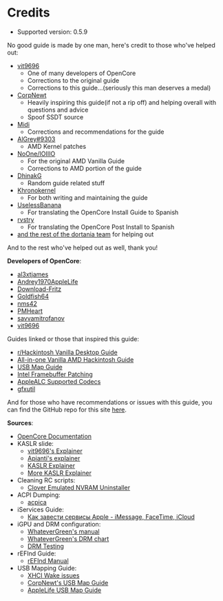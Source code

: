 # Credits

* Supported version: 0.5.9

No good guide is made by one man, here's credit to those who've helped out:

* [vit9696](https://github.com/vit9696)
  * One of many developers of OpenCore
  * Corrections to the original guide
  * Corrections to this guide...(seriously this man deserves a medal)
* [CorpNewt](https://github.com/corpnewt)
  * Heavily inspiring this guide(if not a rip off) and helping overall with questions and advice
  * Spoof SSDT source
* [Midi](https://github.com/midi1996)
  * Corrections and recommendations for the guide
* [AlGrey#9303](https://amd-osx.com/forum/memberlist.php?mode=viewprofile&u=10918&sid=e0feb8a14a97be482d2fd68dbc268f97)
  * AMD Kernel patches
* [NoOne/IOIIIO](https://github.com/IOIIIO)
  * For the original AMD Vanilla Guide
  * Corrections to AMD portion of the guide
* [DhinakG](https://github.com/dhinakg)
  * Random guide related stuff
* [Khronokernel](https://github.com/khronokernel)
  * For both writing and maintaining the guide
* [UselessBanana](https://github.com/uselessbanana)
  * For translating the OpenCore Install Guide to Spanish
* [rvstry](https://github.com/rvstry)
  * For translating the OpenCore Post Install to Spanish
* [and the rest of the dortania team](https://github.com/dortania) for helping out
  
And to the rest who've helped out as well, thank you!

**Developers of OpenCore**:

* [al3xtjames](https://github.com/al3xtjames)
* [Andrey1970AppleLife](https://github.com/Andrey1970AppleLife)
* [Download-Fritz](https://github.com/Download-Fritz)
* [Goldfish64](https://github.com/Goldfish64)
* [nms42](https://github.com/nms42)
* [PMHeart](https://github.com/PMHeart)
* [savvamitrofanov](https://github.com/savvamitrofanov)
* [vit9696](https://github.com/vit9696)

Guides linked or those that inspired this guide:

* [r/Hackintosh Vanilla Desktop Guide](https://hackintosh.gitbook.io/-r-hackintosh-vanilla-desktop-guide/)
* [All-in-one Vanilla AMD Hackintosh Guide](https://github.com/doesprintfwork/All-in-one-Vanilla-AMD-Hackintosh-Guide)
* [USB Map Guide](https://dortania.github.io/OpenCore-Post-Install/usb/)
* [Intel Framebuffer Patching](https://www.insanelymac.com/forum/topic/334899-intel-framebuffer-patching-using-whatevergreen/?tab=comments#comment-2626271)
* [AppleALC Supported Codecs](https://github.com/acidanthera/AppleALC/wiki/Supported-codecs)
* [gfxutil](https://github.com/acidanthera/gfxutil/releases)

And for those who have recommendations or issues with this guide, you can find the GitHub repo for this site [here](https://github.com/dortania/OpenCore-Install-Guide).

**Sources**:

* [OpenCore Documentation](https://github.com/acidanthera/OpenCorePkg/tree/master/Docs)
* KASLR slide:
  * [vit9696's Explainer](https://www.insanelymac.com/forum/topic/331381-aptiomemoryfix/?do=findComment&comment=2564269)
  * [Apianti's explainer](https://www.reddit.com/r/hackintosh/comments/cfjyla/i_unleashed_a_plague_upon_you_guys_and_i_am_sorry/)
  * [KASLR Explainer](https://lwn.net/Articles/569635/)
  * [More KASLR Explainer](https://www.blackhat.com/docs/us-16/materials/us-16-Jang-Breaking-Kernel-Address-Space-Layout-Randomization-KASLR-With-Intel-TSX.pdf)
* Cleaning RC scripts:
  * [Clover Emulated NVRAM Uninstaller](https://www.tonymacx86.com/resources/clover-emulated-nvram-uninstaller.368/)
* ACPI Dumping:
  * [acpica](https://github.com/acpica/acpica/tree/master/source/tools/acpidump)
* iServices Guide:
  * [Как завести сервисы Apple - iMessage, FaceTime, iCloud](https://applelife.ru/threads/nastrojka-app-store-imessage-facetime-i-icloud.40790/page-219#post-727913)
* iGPU and DRM configuration:
  * [WhateverGreen's manual](https://github.com/acidanthera/WhateverGreen/blob/master/Manual/FAQ.IntelHD.en.md)
  * [WhateverGreen's DRM chart](https://github.com/acidanthera/WhateverGreen/blob/master/Manual/FAQ.Chart.md)
  * [DRM Testing](https://applelife.ru/threads/proigryvanie-zaschischjonnogo-kontenta-na-raznom-oborudovanii.1349123/page-67#post-846582)
* rEFInd Guide:
  * [rEFInd Manual](https://www.rodsbooks.com/refind/index.html)
* USB Mapping Guide:
  * [XHCI Wake issues](https://osy.gitbook.io/hac-mini-guide/details/usb-fix)
  * [CorpNewt's USB Map Guide](https://dortania.github.io/OpenCore-Post-Install/usb/)
  * [AppleLife USB Map Guide](https://applelife.ru/threads/nastrojka-usb-v-10-11-10-15.627190/)
